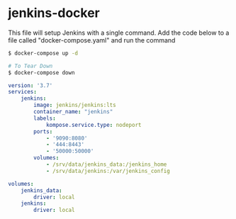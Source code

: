 # jenkins-docker
This file will setup Jenkins with a single command. Add the code below to a file called "docker-compose.yaml" and run the command

```bash
$ docker-compose up -d

# To Tear Down
$ docker-compose down
```

```yml
version: '3.7'
services: 
    jenkins: 
        image: jenkins/jenkins:lts
        container_name: "jenkins"
        labels: 
            kompose.service.type: nodeport
        ports: 
            - '9090:8080'
            - '444:8443'
            - '50000:50000'
        volumes: 
            - /srv/data/jenkins_data:/jenkins_home
            - /srv/data/jenkins:/var/jenkins_config

volumes: 
    jenkins_data:
        driver: local
    jenkins:
        driver: local
```